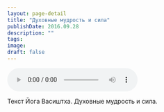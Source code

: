 ```yaml
---
layout: page-detail
title: "Духовные мудрость и сила"
publishDate: 2016.09.28
description: ""
tags:
image:
draft: false
---
```


<audio title="2016.09.28 - Духовные мудрость и сила.mp3" src="https://filer-api.advayta.org/v1.0/public/files/72952" controls=""></audio>

 Текст Йога Васиштха. Духовные мудрость и сила. 

  

